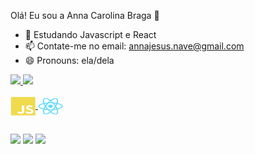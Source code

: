 Olá!  Eu sou a Anna Carolina Braga 👋

- 🌱 Estudando Javascript e React
- 📫 Contate-me no email: annajesus.nave@gmail.com
- 😄 Pronouns: ela/dela
<div>
  <a href="https://github.com/anna-braga-jesus/anna-braga-jesus">
   <img height="180em" src="https://github-readme-stats.vercel.app/api?username=anna-braga-jesus&show_icons=true&theme=dark&include_all_commits=true&count_private=true"/>
  <img height="180em" src="https://github-readme-stats.vercel.app/api/top-langs/?username=anna-braga-jesus&layout=compact&langs_count=7&theme=dark"/>
</div>
<div style="display: inline_block"><br>
  <img align="center" alt="Anna-Js" height="30" width="40" src="https://raw.githubusercontent.com/devicons/devicon/master/icons/javascript/javascript-plain.svg">
  <img align="center" alt="Anna-React" height="30" width="40" src="https://raw.githubusercontent.com/devicons/devicon/master/icons/react/react-original.svg">
</div>
  
##

  <div>
  <a href="https://instagram.com/annajesus.nave/" target="_blank"><img src="https://img.shields.io/badge/-Instagram-%23E4405F?style=for-the-badge&logo=instagram&logoColor=white" target="_blank"></a>
  <a href = "mailto:contatoannajesus.nave@gmail.com"><img src="https://img.shields.io/badge/-Gmail-%23333?style=for-the-badge&logo=gmail&logoColor=white" target="_blank"></a>
  <a href="https://www.linkedin.com/in/anna-carolina-braga-6b1086ba/" target="_blank"><img src="https://img.shields.io/badge/-LinkedIn-%230077B5?style=for-the-badge&logo=linkedin&logoColor=white" target="_blank"></a> 
  </div>
